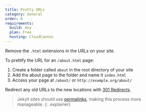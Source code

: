 ```yaml
---
title: Pretty URLs
category: General
order: 6
requirements:
  build: Any
  plan: Free
  hosting: CloudCannon
---
```


Remove the `.html` extensions in the URLs on your site.

To prettify the URL for an `/about.html` page:

1. Create a folder called `about` in the root directory of your site
2. Add the about page to the folder and name it `index.html`
3. Access your page at `/about/` or `http://example.org/about/`

Redirect any old URLs to the new locations with [301 Redirects](/hosting/general/301-redirects/).

> Jekyll sites should use [permalinks](https://jekyllrb.com/docs/permalinks/), making this process more manageable.
{: .explainer}